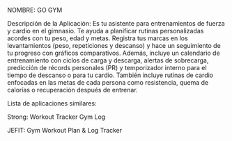 NOMBRE: GO GYM

Descripción de la Aplicación:
Es tu asistente para entrenamientos de fuerza y cardio en el gimnasio. Te ayuda a planificar rutinas personalizadas acordes con tu peso, edad y metas. Registra tus marcas en los levantamientos (peso, repeticiones y descanso) y hace un seguimiento de tu progreso con gráficos comparativos. Además, incluye un calendario de entrenamiento con ciclos de carga y descarga, alertas de sobrecarga, predicción de récords personales (PR) y temporizador interno para el tiempo de descanso o para tu cardio. También incluye rutinas de cardio enfocadas en las metas de cada persona como resistencia, quema de calorías o recuperación después de entrenar.

Lista de aplicaciones similares:

Strong: Workout Tracker Gym Log

JEFIT: Gym Workout Plan & Log Tracker




